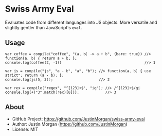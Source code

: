 # Swiss Army Eval

Evaluates code from different languages into JS objects. More versatile and slightly gentler than JavaScript's `eval`.

## Usage
    
```
var coffee = compile("coffee", "(a, b) -> a + b", {bare: true}) //> function(a, b) { return a + b; };
console.log(coffee(2, -1))                                      //> 1

var js = compile("js", "a - b", "a", "b"); //> function(a, b) { use strict"; return (a - b); };
console.log(js(5, 3));                     //> 2

var rex = compile("regex", "^[123]+$", "ig"); //> /^[123]+$/gi
console.log(+("3".match(rex)[0]));            //> 3
```
  
    
## About

- GitHub Project: https://github.com/JustinMorgan/swiss-army-eval
- Author: Justin Morgan (https://github.com/JustinMorgan)
- License: MIT
